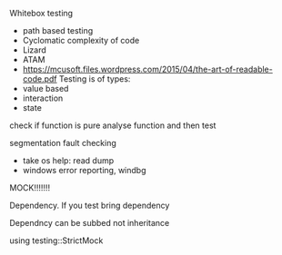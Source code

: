 Whitebox testing 
- path based testing
- Cyclomatic complexity of code
- Lizard
- ATAM
- https://mcusoft.files.wordpress.com/2015/04/the-art-of-readable-code.pdf
Testing is of types:
- value based
- interaction 
- state


check if function is pure
analyse function and then test


segmentation fault checking
 - take os help: read dump
  - windows error reporting, windbg
 
 
 
 MOCK!!!!!!!
 
 Dependency. If you test bring dependency
 
 Dependncy can be subbed not inheritance
 
 
 using testing::StrictMock

